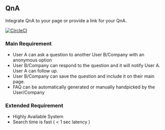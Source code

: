 

## QnA

Integrate QnA to your page or provide a link for your QnA. 

[![CircleCI](https://circleci.com/gh/shravan097/qna.svg?style=svg&circle-token=da4bc58f32a2b4fd239d346b0f8293ae0f827323)](https://app.circleci.com/pipelines/github/shravan097/qna)


### Main Requirement

- User A can ask a question to another User B/Company  with an anonymous option
-  User B/Company can respond to the question and it will notify User A. User A can follow up.
-  User B/Company can save the question and include it on their main page.
- FAQ can be automatically generated or manually handpicked by the User/Company

### Extended Requirement

- Highly Available System
- Search time is fast ( < 1 sec latency )